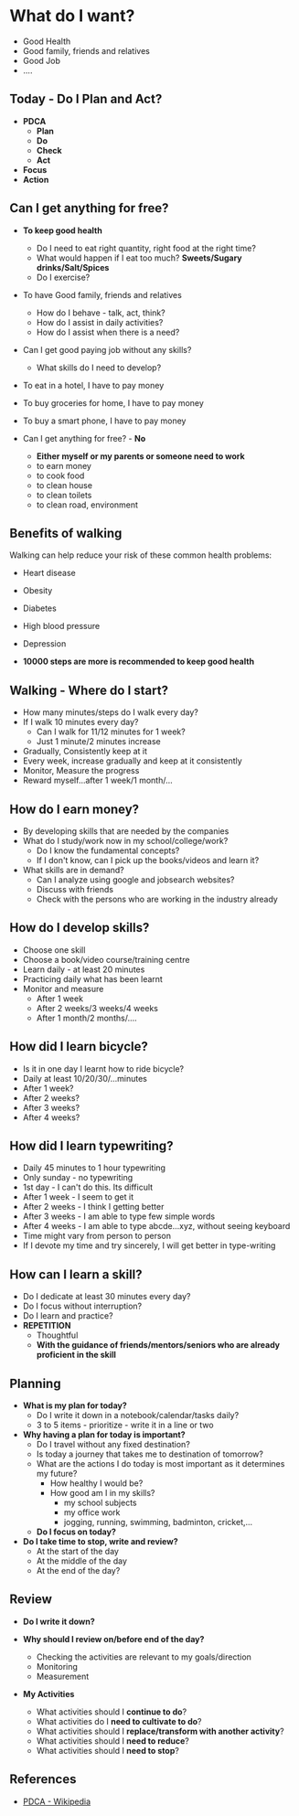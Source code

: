 # What do I want?

* Good Health
* Good family, friends and relatives
* Good Job
* ....

## Today - Do I Plan and Act?

* **PDCA**
  * **Plan**
  * **Do**
  * **Check**
  * **Act**
* **Focus**
* **Action**

## Can I get anything for free?

* **To keep good health**
  * Do I need to eat right quantity, right food at the right time?
  * What would happen if I eat too much? **Sweets/Sugary drinks/Salt/Spices**
  * Do I exercise?

* To have Good family, friends and relatives
  * How do I behave - talk, act, think?
  * How do I assist in daily activities?
  * How do I assist when there is a need?
* Can I get good paying job without any skills?
  * What skills do I need to develop?
* To eat in a hotel, I have to pay money
* To buy groceries for home, I have to pay money
* To buy a smart phone, I have to pay money
* Can I get anything for free? - **No**
  * **Either myself or my parents or someone need to work**
  * to earn money
  * to cook food
  * to clean house
  * to clean toilets
  * to clean road, environment

## Benefits of walking

Walking can help reduce your risk of these common health problems:

* Heart disease
* Obesity
* Diabetes
* High blood pressure
* Depression

* **10000 steps are more is recommended to keep good health**

## Walking - Where do I start?

* How many minutes/steps do I walk every day?
* If I walk 10 minutes every day?
  * Can I walk for 11/12 minutes for 1 week?
  * Just 1 minute/2 minutes increase
* Gradually, Consistently keep at it
* Every week, increase gradually and keep at it consistently
* Monitor, Measure the progress
* Reward myself...after 1 week/1 month/...

## How do I earn money?

* By developing skills that are needed by the companies
* What do I study/work now in my school/college/work?
  * Do I know the fundamental concepts?
  * If I don't know, can I pick up the books/videos and learn it?
* What skills are in demand?
  * Can I analyze using google and jobsearch websites?
  * Discuss with friends
  * Check with the persons who are working in the industry already

## How do I develop skills?

* Choose one skill
* Choose a book/video course/training centre
* Learn daily - at least 20 minutes
* Practicing daily what has been learnt
* Monitor and measure
  * After 1 week
  * After 2 weeks/3 weeks/4 weeks
  * After 1 month/2 months/....

## How did I learn bicycle?

* Is it in one day I learnt how to ride bicycle?
* Daily at least 10/20/30/...minutes
* After 1 week?
* After 2 weeks?
* After 3 weeks?
* After 4 weeks?

## How did I learn typewriting?

* Daily 45 minutes to 1 hour typewriting
* Only sunday - no typewriting
* 1st day - I can't do this. Its difficult
* After 1 week - I seem to get it
* After 2 weeks - I think I getting better
* After 3 weeks - I am able to type few simple words
* After 4 weeks - I am able to type abcde...xyz, without seeing keyboard
* Time might vary from person to person
* If I devote my time and try sincerely, I will get better in type-writing

## How can I learn a skill?

* Do I dedicate at least 30 minutes every day?
* Do I focus without interruption?
* Do I learn and practice?
* **REPETITION**
  * Thoughtful
  * **With the guidance of friends/mentors/seniors who are already proficient in the skill**

## Planning

* **What is my plan for today?**
  * Do I write it down in a notebook/calendar/tasks daily?
  * 3 to 5 items - prioritize - write it in a line or two
* **Why having a plan for today is important?**
  * Do I travel without any fixed destination?
  * Is today a journey that takes me to destination of tomorrow?
  * What are the actions I do today is most important as it determines my future?
    * How healthy I would be?      
    * How good am I in my skills?
      * my school subjects
      * my office work
      * jogging, running, swimming, badminton, cricket,...
  * **Do I focus on today?**
* **Do I take time to stop, write and review?**
  * At the start of the day
  * At the middle of the day
  * At the end of the day?

## Review 

* **Do I write it down?**

* **Why should I review on/before end of the day?**
  * Checking the activities are relevant to my goals/direction
  * Monitoring
  * Measurement

* **My Activities**
  * What activities should I **continue to do**?  
  * What activities do I **need to cultivate to do**?
  * What activities should I **replace/transform with another activity**?
  * What activities should I **need to reduce**?
  * What activities should I **need to stop**?

## References

* [PDCA - Wikipedia](https://en.wikipedia.org/wiki/PDCA)

